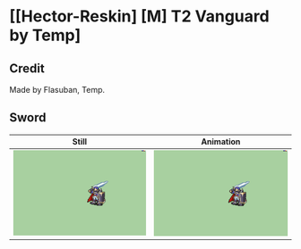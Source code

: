 # [\[Hector-Reskin\] \[M\] T2 Vanguard by Temp]

## Credit

Made by Flasuban, Temp.
	
## Sword

| Still | Animation |
| :---: | :-------: |
| ![Sword still](./Sword_000.png) | ![Sword animation](./Sword.gif) |
